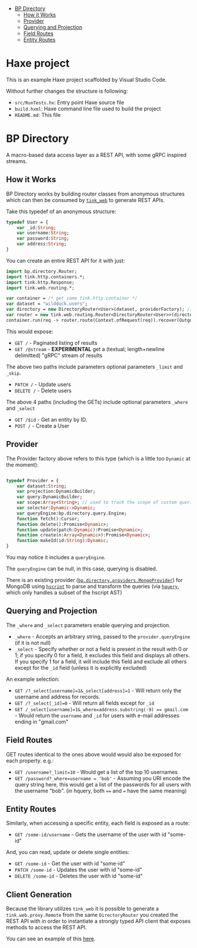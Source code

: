 - [BP Directory](#bp-directory)
  * [How it Works](#how-it-works)
  * [Provider](#provider)
  * [Querying and Projection](#querying-and-projection)
  * [Field Routes](#field-routes)
  * [Entity Routes](#entity-routes)


# Haxe project

This is an example Haxe project scaffolded by Visual Studio Code.

Without further changes the structure is following:

 * `src/RunTests.hx`: Entry point Haxe source file
 * `build.hxml`: Haxe command line file used to build the project
 * `README.md`: This file

# BP Directory

A macro-based data access layer as a REST API, with some gRPC inspired streams.

## How it Works

BP Directory works by building router classes from anonymous structures which can then be consumed by [`tink_web`](https://github.com/haxetink/tink_web) to generate REST APIs.

Take this typedef of an anonymous structure:
```haxe
typedef User = {
    var _id:String;
    var username:String;
    var password:String;
    var address:String;
}
```

You can create an entire REST API for it with just:
```haxe
import bp.directory.Router;
import tink.http.containers.*;
import tink.http.Response;
import tink.web.routing.*;

var container = /* get some tink.http.container */
var dataset = "wildduck.users";
var directory = new DirectoryRouter<User>(dataset, providerFactory); // dataset should point to where the data resides in your database, and the providerFactory should be a factory function for creating a provider.
var router = new tink.web.routing.Router<DirectoryRouter<User>>(directory);
container.run(req -> router.route(Context.ofRequest(req)).recover(OutgoingResponse.reportError));
```

This would expose:
- `GET /` - Paginated listing of results
- `GET /@stream` -  **EXPERIMENTAL** get a (textual; length+newline delimitted) "gRPC" stream of results


The above two paths include parameters optional parameters `_limit` and `_skip`.


- `PATCH /` - Update users
- `DELETE /` - Delete users


The above 4 paths (including the GETs) include optional parameters `_where` and `_select`

- `GET /$id` - Get an entity by ID.
- `POST /` - Create a User

## Provider

The Provider factory above refers to this type (which is a little too `Dynamic` at the moment):
```haxe

typedef Provider = {
    var dataset:String;
    var projection:DynamicBuilder;
    var query:DynamicBuilder;
    var scope:Array<String>; // used to track the scope of custom queries
    var selector:Dynamic->Dynamic;
    var queryEngine:bp.directory.query.Engine;
    function fetch():Cursor;
    function delete():Promise<Dynamic>;
    function update(patch:Dynamic):Promise<Dynamic>;
    function create(n:Array<Dynamic>):Promise<Dynamic>;
    function makeId(id:String):Dynamic;
}
```
You may notice it includes a `queryEngine`.

The `queryEngine` can be null, in this case, querying is disabled.

There is an existing provider ([`bp.directory.providers.MongoProvider`](https://github.com/Brave-Pi/bp_directory/blob/master/src/bp/directory/providers/MongoProvider.hx)) for MongoDB using [`hscript`](https://github.com/haxefoundation/hscript) to parse and transform the queries (via [`hquery`](https://github.com/brave-pi/hquery), which only handles a subset of the hscript AST)

## Querying and Projection

The `_where` and `_select` parameters enable querying and projection.
- `_where` - Accepts an arbitrary string, passed to the `provider.queryEngine` (if it is not null)
- `_select` - Specify whether or not a field is present in the result with 0 or 1; if you specify 0 for a field, it excludes this field and displays all others. If you specify 1 for a field, it will include this field and exclude all others except for the `_id` field (unless it is explicitly excluded)

An example selection:
- `GET /?_select[username]=1&_select[address]=1` - Will return only the username and address for records.
- `GET /?_select[_id]=0` - Will return all fields except for `_id`
- `GET /_select[username]=1&_where=address.substring(-9) == gmail.com` - Would return the `username` and `_id` for users with e-mail addresses ending in "gmail.com"

## Field Routes
GET routes identical to the ones above would would also be exposed for each property. e.g.:
- `GET /username?_limit=10` - Would get a list of the top 10 usernames
- `GET /password?_where=username = 'bob'` - Assuming you URI encode the query string here,  this would get a list of the passwords for all users with the username "bob".  (in hquery, both `==` and `=` have the same meaning)

## Entity Routes
Similarly, when accessing a specific entity, each field is exposed as a route:
- `GET /some-id/username` - Gets the username of the user with id "some-id"

And, you can read, update or delete single entities:
- `GET /some-id` - Get the user with id "some-id"
- `PATCH /some-id` - Updates the user with id "some-id"
- `DELETE /some-id` - Deletes the user with id "some-id"


## Client Generation

Because the library utilizes `tink_web` it is possible to generate a `tink.web.proxy.Remote` from the same `DirectoryRouter` you created the REST API with in order to instantiate a strongly typed API client that exposes methods to access the REST API.

You can see an example of this [here](https://github.com/Brave-Pi/bp_directory_example/blob/371727e516b8ffdcf3aada396b65f2d4c9f6c536/src/FrontEndServer3.hx#L25).
